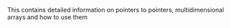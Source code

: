 This contains detailed information on pointers to pointers, multidimensional arrays and how to use them
